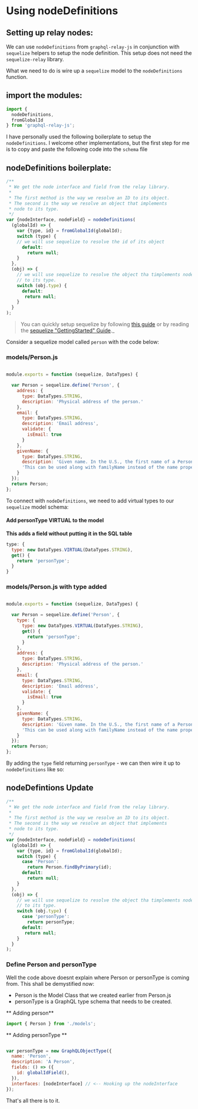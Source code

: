 # Using nodeDefinitions

## Setting up relay nodes:

We can use `nodeDefinitions` from `graphql-relay-js` in conjunction with `sequelize` helpers to setup the node definition.  This setup does not need the `sequelize-relay` library.

What we need to do is wire up a `sequelize` model to the `nodeDefinitions` function.  

## import the modules:

```javascript
import {
  nodeDefinitions,
  fromGlobalId
} from 'graphql-relay-js';
```

I have personally used the following boilerplate to setup the `nodeDefinitions`.  I welcome other implementations, but the first step for me is to copy and paste the following code into the `schema` file


## nodeDefinitions boilerplate:
```javascript
/**
 * We get the node interface and field from the relay library.
 *
 * The first method is the way we resolve an ID to its object.
 * The second is the way we resolve an object that implements 
 * node to its type.
 */
var {nodeInterface, nodeField} = nodeDefinitions(
  (globalId) => {
    var {type, id} = fromGlobalId(globalId);
    switch (type) {
    // we will use sequelize to resolve the id of its object
      default:
        return null;
    }
  },
  (obj) => {
    // we will use sequelize to resolve the object tha timplements node
    // to its type.
    switch (obj.type) {
      default:
       return null;
    }
  }
);
```


> You can quickly setup sequelize by following [this guide](../sequelize/quick_setup_md) or by reading the [sequelize "GettingStarted" Guide](http://docs.sequelizejs.com/en/latest/docs/getting-started/)._


Consider a sequelize model called `person` with the code below:

### models/Person.js
```javascript

module.exports = function (sequelize, DataTypes) {

  var Person = sequelize.define('Person', {
    address: {
      type: DataTypes.STRING,
      description: 'Physical address of the person.'
    },
    email: {
      type: DataTypes.STRING,
      description: 'Email address',
      validate: {
        isEmail: true
      }
    },
    givenName: {
      type: DataTypes.STRING,
      description: 'Given name. In the U.S., the first name of a Person. ' +
      'This can be used along with familyName instead of the name property.'
    }
  });
  return Person;
};

```

To connect with `nodeDefinitions`, we need to add virtual types to our `sequelize` model schema:

#### Add personType VIRTUAL to the model
**This adds a field without putting it in the SQL table**


```javascript
type: {
  type: new DataTypes.VIRTUAL(DataTypes.STRING),
  get() {
    return 'personType';
  }
}
```

### models/Person.js with type added
```javascript

module.exports = function (sequelize, DataTypes) {

  var Person = sequelize.define('Person', {
    type: {
      type: new DataTypes.VIRTUAL(DataTypes.STRING),
      get() {
        return 'personType';
      }
    },
    address: {
      type: DataTypes.STRING,
      description: 'Physical address of the person.'
    },
    email: {
      type: DataTypes.STRING,
      description: 'Email address',
      validate: {
        isEmail: true
      }
    },
    givenName: {
      type: DataTypes.STRING,
      description: 'Given name. In the U.S., the first name of a Person. ' +
      'This can be used along with familyName instead of the name property.'
    }
  });
  return Person;
};

```


By adding the `type` field returning `personType` - we can then wire it up to `nodeDefinitions` like so:


## nodeDefintions Update

```javascript
/**
 * We get the node interface and field from the relay library.
 *
 * The first method is the way we resolve an ID to its object.
 * The second is the way we resolve an object that implements 
 * node to its type.
 */
var {nodeInterface, nodeField} = nodeDefinitions(
  (globalId) => {
    var {type, id} = fromGlobalId(globalId);
    switch (type) {
      case 'Person':
        return Person.findByPrimary(id);
      default:
        return null;
    }
  },
  (obj) => {
    // we will use sequelize to resolve the object tha timplements node
    // to its type.
    switch (obj.type) {
      case 'personType':
        return personType;
      default:
       return null;
    }
  }
);
```

### Define Person and personType 
Well the code above doesnt explain where Person or personType is coming from.  This shall be demystified now:


- Person is the Model Class that we created earlier from Person.js
- personType is a GraphQL type schema that needs to be created.


** Adding person**
```javascript
import { Person } from './models';
```
** Adding personType **

```javascript

var personType = new GraphQLObjectType({
  name: 'Person',
  description: 'A Person',
  fields: () => ({
    id: globalIdField(),
  }),
  interfaces: [nodeInterface] // <-- Hooking up the nodeInterface
});
```


That's all there is to it.

